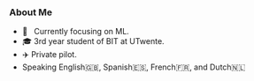 ### About Me

- :mag_right: &nbsp; Currently focusing on ML.
- :mortar_board: 3rd year student of BIT at UTwente.
- :airplane: Private pilot.
- Speaking English:uk:, Spanish:es:, French:fr:, and Dutch:netherlands:
